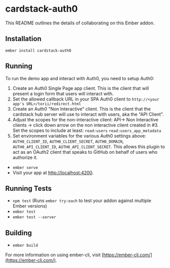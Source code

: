 # cardstack-auth0

This README outlines the details of collaborating on this Ember addon.

## Installation
 `ember install cardstack-auth0`

## Running

To run the demo app and interact with Auth0, you need to setup Auth0:
1. Create an Auth0 Single Page app client. This is the client that will present a login form that users will interact with.
2. Set the allowed callback URL in your SPA Auth0 client to `http://<your app's URL>/torii/redirect.html`
3. Create an Auth0 "Non Interactive" client. This is the client that the cardstack hub server will use to interact with users, aka the "API Client".
4. Adjust the scopes for the non-interactive client: API-> Non Interactive clients -> click down arrow on the non interactive client created in #3. Set the scopes to include at least: `read:users` `read:users_app_metadata`
5. Set environment variables for the various Auth0 settings above: `AUTH0_CLIENT_ID`, `AUTH0_CLIENT_SECRET`, `AUTH0_DOMAIN`, `AUTH0_API_CLIENT_ID`, `AUTH0_API_CLIENT_SECRET`. This allows this plugin to act as an OAuth2 client that speaks to GitHub on behalf of users who authorize it.


* `ember serve`
* Visit your app at [http://localhost:4200](http://localhost:4200).

## Running Tests

* `npm test` (Runs `ember try:each` to test your addon against multiple Ember versions)
* `ember test`
* `ember test --server`

## Building

* `ember build`

For more information on using ember-cli, visit [https://ember-cli.com/](https://ember-cli.com/).
